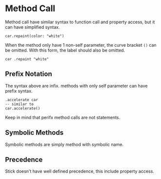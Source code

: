 # Method Call

Method call have similar syntax to function call and property access, but it can have simplified syntax.

```stick
car.repaint(color: "white")
```

When the method only have 1 non-self parameter, the curve bracket `()` can be omitted. With this form, the label should also be omitted.

```stick
car .repaint "white"
```

## Prefix Notation

The syntax above are infix. methods with only self parameter can have prefix syntax.

```stick
.accelerate car
-- similar to
car.accelerate()
```

Keep in mind that perifx method calls are not statements.

## Symbolic Methods

Symbolic methods are simply method with symbolic name.

## Precedence

Stick doesn't have well defined precedence, this include property access.
